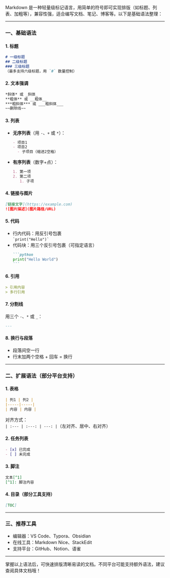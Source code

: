 Markdown 是一种轻量级标记语言，用简单的符号即可实现排版（如标题、列表、加粗等），兼容性强，适合编写文档、笔记、博客等。以下是基础语法整理：

---
### **一、基础语法**
#### 1. 标题
```markdown
# 一级标题
## 二级标题
### 三级标题
（最多支持六级标题，用 `#` 数量控制）
```

#### 2. 文本强调
```markdown
*斜体* 或 _斜体_
**粗体** 或 __粗体__
***粗斜体*** 或 ___粗斜体___
~~删除线~~
```

#### 3. 列表
- **无序列表**（用 `-`、`+` 或 `*`）：
  ```markdown
  - 项目1
  - 项目2
    - 子项目（缩进2空格）
  ```

- **有序列表**（数字+点）：
  ```markdown
  1. 第一项
  2. 第二项
     1. 子项
  ```

#### 4. 链接与图片
```markdown
[链接文字](https://example.com)
![图片描述](图片路径/URL)
```

#### 5. 代码
- 行内代码：用反引号包裹  
  ``` `print("Hello")` ```
- 代码块：用三个反引号包裹（可指定语言）  
  ````markdown
  ```python
  print("Hello World")
  ```
  ````

#### 6. 引用
```markdown
> 引用内容
> 多行引用
```

#### 7. 分割线
用三个 `-`、`*` 或 `_`：
```markdown
---
```

#### 8. 换行与段落
- 段落间空一行  
- 行末加两个空格 + 回车 = 换行

---

### **二、扩展语法（部分平台支持）**
#### 1. 表格
  ```markdown
| 列1 | 列2 |
|-----|-----|
| 内容 | 内容 |
```
对齐方式：  
`| :--- | :---: | ---: |`（左对齐、居中、右对齐）

#### 2. 任务列表
```markdown
- [x] 已完成
- [ ] 未完成
```

#### 3. 脚注
```markdown
文本[^1]
[^1]: 脚注内容
```


[^1]:666



#### 4. 目录（部分工具支持）
```markdown
[TOC]
```

---

### **三、推荐工具**
- 编辑器：VS Code、Typora、Obsidian  
- 在线工具：Markdown Nice、StackEdit  
- 支持平台：GitHub、Notion、语雀

---

掌握以上语法后，可快速排版清晰易读的文档。不同平台可能支持额外语法，建议查阅具体文档哦！
